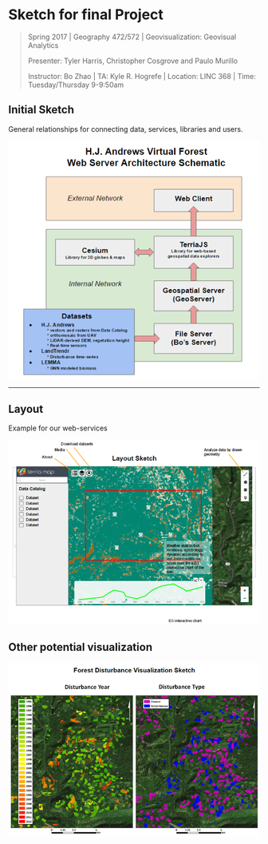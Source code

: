 # Sketch for final Project

> Spring 2017 | Geography 472/572 | Geovisualization: Geovisual Analytics
>
> Presenter: Tyler Harris, Christopher Cosgrove and Paulo Murillo
>
> Instructor: Bo Zhao | TA: Kyle R. Hogrefe | Location: LINC 368 | Time: Tuesday/Thursday 9-9:50am

## Initial Sketch

General relationships for connecting data, services, libraries and users.

![](img/structure.PNG)

------

## **Layout**

Example for our web-services

![](img/layout.PNG)

## **Other potential visualization**

![](img/output.PNG)



